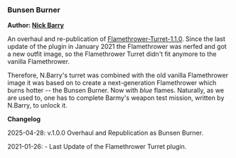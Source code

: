 
### Bunsen Burner ###

**Author: [Nick Barry](github.com/itsnickbarry)**

An overhaul and re-publication of [Flamethrower-Turret-1.1.0](https://github.com/LixiChronikouOriou/endless-sky-flamethrower-turret). Since the last update of the plugin in January 2021 the Flamethrower was nerfed and got a new outfit image, so the Flamethrower Turret didn't fit anymore to the vanilla Flamethrower.

Therefore, N.Barry's turret was combined with the old vanilla Flamethrower image it was based on to create a next-generation Flamethrower which burns hotter -- the Bunsen Burner. Now with *blue* flames. Naturally, as we are used to, one has to complete Barmy's weapon test mission, written by N.Barry, to unlock it.


**Changelog**

2025-04-28: v.1.0.0
Overhaul and Republication as Bunsen Burner.

2021-01-26: -
Last Update of the Flamethrower Turret plugin.
